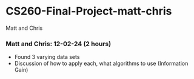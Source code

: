 # CS260-Final-Project-matt-chris
Matt and Chris

### Matt and Chris: 12-02-24 (2 hours)
- Found 3 varying data sets
- Discussion of how to apply each, what algorithms to use (Information Gain)